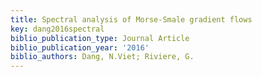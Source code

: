```yaml
---
title: Spectral analysis of Morse-Smale gradient flows
key: dang2016spectral
biblio_publication_type: Journal Article
biblio_publication_year: '2016'
biblio_authors: Dang, N.Viet; Riviere, G.
---
```

